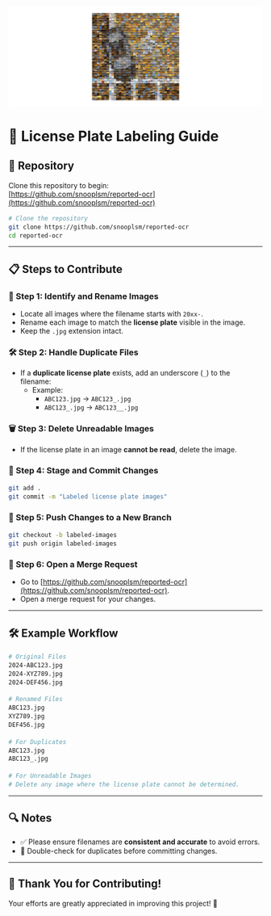 ![Reported](download.png "Icon")

# 🚗 License Plate Labeling Guide

## 📂 Repository
Clone this repository to begin:  
[https://github.com/snooplsm/reported-ocr](https://github.com/snooplsm/reported-ocr)

```bash
# Clone the repository
git clone https://github.com/snooplsm/reported-ocr
cd reported-ocr
```

---

## 📋 Steps to Contribute

### 📝 Step 1: Identify and Rename Images
- Locate all images where the filename starts with `20xx-`.
- Rename each image to match the **license plate** visible in the image.
- Keep the `.jpg` extension intact.

### 🛠 Step 2: Handle Duplicate Files
- If a **duplicate license plate** exists, add an underscore (`_`) to the filename:
  - Example:
    - `ABC123.jpg` → `ABC123_.jpg`
    - `ABC123_.jpg` → `ABC123__.jpg`

### 🗑 Step 3: Delete Unreadable Images
- If the license plate in an image **cannot be read**, delete the image.

### 💾 Step 4: Stage and Commit Changes
```bash
git add .
git commit -m "Labeled license plate images"
```

### 🌱 Step 5: Push Changes to a New Branch
```bash
git checkout -b labeled-images
git push origin labeled-images
```

### 🔄 Step 6: Open a Merge Request
- Go to [https://github.com/snooplsm/reported-ocr](https://github.com/snooplsm/reported-ocr).
- Open a merge request for your changes.

---

## 🛠 Example Workflow

```bash
# Original Files
2024-ABC123.jpg
2024-XYZ789.jpg
2024-DEF456.jpg

# Renamed Files
ABC123.jpg
XYZ789.jpg
DEF456.jpg

# For Duplicates
ABC123.jpg
ABC123_.jpg

# For Unreadable Images
# Delete any image where the license plate cannot be determined.
```

---

## 🔍 Notes
- ✅ Please ensure filenames are **consistent and accurate** to avoid errors.
- 🔄 Double-check for duplicates before committing changes.

---

## 🙏 Thank You for Contributing!
Your efforts are greatly appreciated in improving this project! 🚀